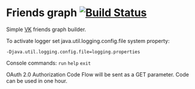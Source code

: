 # Friends graph [![Build Status](https://travis-ci.org/olerom/vk_friends.svg?branch=master)](https://travis-ci.org/olerom/vk_friends)
Simple [VK](https://vk.com/) friends graph builder.

To activate logger set java.util.logging.config.file system property:

`-Djava.util.logging.config.file=logging.properties`

Console commands: `run` `help` `exit`

OAuth 2.0 Authorization Code Flow will be sent as a GET parameter. Code can be used in one hour.